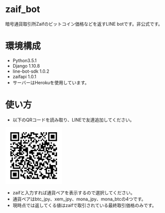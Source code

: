 # zaif_bot
暗号通貨取引所Zaifのビットコイン価格などを返すLINE botです。非公式です。

# 環境構成
* Python3.5.1
* Django 1.10.8
* line-bot-sdk 1.0.2
* zaifapi 1.0.1
* サーバーはHerokuを使用しています。

# 使い方
* 以下のQRコードを読み取り、LINEで友達追加してください。

![](images/line_qr.png)

* zaifと入力すれば通貨ペアを表示するので選択してください。
* 通貨ペアはbtc_jpy、xem_jpy、mona_jpy、mona_btcの4つです。
* 現時点では返してくる値はzaifで取引されている最終取引価格のみです。
